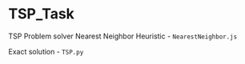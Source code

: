 # TSP_Task
TSP Problem solver
Nearest Neighbor Heuristic - `NearestNeighbor.js`

Exact solution - `TSP.py`
